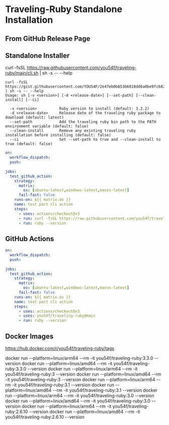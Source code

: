 # Traveling-Ruby Standalone Installation


## From GitHub Release Page


## Standalone Installer


  curl -fsSL https://raw.githubusercontent.com/you54f/traveling-ruby/main/cli.sh | sh -s -- --help


```console
curl -fsSL https://gist.githubusercontent.com/YOU54F/2e47eb0b653b6810dd6a0be9fc6820ea/raw/install.sh | sh -s -- --help
Usage: sh [-v <version>] [-d <release-date>] [--set-path] [--clean-install] [--ci]

  -v <version>          Ruby version to install (default: 3.2.2)
  -d <release-date>     Release date of the traveling ruby package to download (default: latest)
  --set-path            Add the traveling ruby bin path to the PATH environment variable (default: false)
  --clean-install       Remove any existing traveling ruby installation before installing (default: false)
  --ci                  Set --set-path to true and --clean-install to true (default: false)
```


```yml
on: 
  workflow_dispatch:
  push:
  
jobs:
  test_github_action:
    strategy:
      matrix:
        os: [ubuntu-latest,windows-latest,macos-latest]
      fail-fast: false
    runs-on: ${{ matrix.os }}
    name: test pact cli action
    steps:
      - uses: actions/checkout@v3
      - run: curl -fsSL https://raw.githubusercontent.com/you54f/traveling-ruby/main/cli.sh | sh -s -- --ci -v 2.6.10
      - run: ruby --version
```

## GitHub Actions

```yml
on: 
  workflow_dispatch:
  push:
  
jobs:
  test_github_action:
    strategy:
      matrix:
        os: [ubuntu-latest,windows-latest,macos-latest]
      fail-fast: false
    runs-on: ${{ matrix.os }}
    name: test pact cli action
    steps:
      - uses: actions/checkout@v3
      - uses: you54f/traveling-ruby@main
      - run: ruby --version
```


## Docker Images

https://hub.docker.com/r/you54f/traveling-ruby/tags


docker run --platform=linux/arm64 --rm -it you54f/traveling-ruby:3.3.0 --version
docker run --platform=linux/amd64 --rm -it you54f/traveling-ruby:3.3.0 --version
docker run --platform=linux/arm64 --rm -it you54f/traveling-ruby:3 --version
docker run --platform=linux/amd64 --rm -it you54f/traveling-ruby:3 --version
docker run --platform=linux/arm64 --rm -it you54f/traveling-ruby:3.1 --version
docker run --platform=linux/amd64 --rm -it you54f/traveling-ruby:3.1 --version
docker run --platform=linux/arm64 --rm -it you54f/traveling-ruby:3.0 --version
docker run --platform=linux/amd64 --rm -it you54f/traveling-ruby:3.0 --version
docker run --platform=linux/arm64 --rm -it you54f/traveling-ruby:2.6.10 --version
docker run --platform=linux/amd64 --rm -it you54f/traveling-ruby:2.6.10 --version